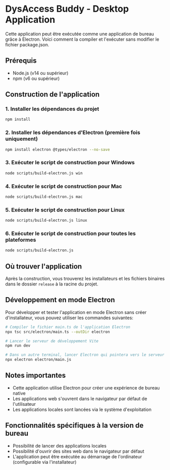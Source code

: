 
# DysAccess Buddy - Desktop Application

Cette application peut être exécutée comme une application de bureau grâce à Electron. Voici comment la compiler et l'exécuter sans modifier le fichier package.json.

## Prérequis

- Node.js (v14 ou supérieur)
- npm (v6 ou supérieur)

## Construction de l'application

### 1. Installer les dépendances du projet

```bash
npm install
```

### 2. Installer les dépendances d'Electron (première fois uniquement)

```bash
npm install electron @types/electron --no-save
```

### 3. Exécuter le script de construction pour Windows

```bash
node scripts/build-electron.js win
```

### 4. Exécuter le script de construction pour Mac

```bash
node scripts/build-electron.js mac
```

### 5. Exécuter le script de construction pour Linux

```bash
node scripts/build-electron.js linux
```

### 6. Exécuter le script de construction pour toutes les plateformes

```bash
node scripts/build-electron.js
```

## Où trouver l'application

Après la construction, vous trouverez les installateurs et les fichiers binaires dans le dossier `release` à la racine du projet.

## Développement en mode Electron

Pour développer et tester l'application en mode Electron sans créer d'installateur, vous pouvez utiliser les commandes suivantes:

```bash
# Compiler le fichier main.ts de l'application Electron
npx tsc src/electron/main.ts --outDir electron

# Lancer le serveur de développement Vite
npm run dev

# Dans un autre terminal, lancer Electron qui pointera vers le serveur de développement
npx electron electron/main.js
```

## Notes importantes

- Cette application utilise Electron pour créer une expérience de bureau native
- Les applications web s'ouvrent dans le navigateur par défaut de l'utilisateur
- Les applications locales sont lancées via le système d'exploitation

## Fonctionnalités spécifiques à la version de bureau

- Possibilité de lancer des applications locales
- Possibilité d'ouvrir des sites web dans le navigateur par défaut
- L'application peut être exécutée au démarrage de l'ordinateur (configurable via l'installateur)
